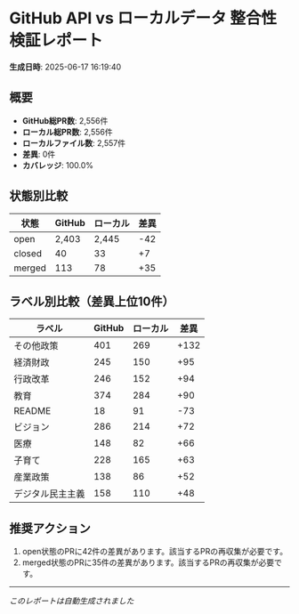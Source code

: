 # GitHub API vs ローカルデータ 整合性検証レポート

**生成日時**: 2025-06-17 16:19:40

## 概要

- **GitHub総PR数**: 2,556件
- **ローカル総PR数**: 2,556件
- **ローカルファイル数**: 2,557件
- **差異**: 0件
- **カバレッジ**: 100.0%

## 状態別比較

| 状態 | GitHub | ローカル | 差異 |
|------|--------|----------|------|
| open | 2,403 | 2,445 | -42 |
| closed | 40 | 33 | +7 |
| merged | 113 | 78 | +35 |

## ラベル別比較（差異上位10件）

| ラベル | GitHub | ローカル | 差異 |
|--------|--------|----------|------|
| その他政策 | 401 | 269 | +132 |
| 経済財政 | 245 | 150 | +95 |
| 行政改革 | 246 | 152 | +94 |
| 教育 | 374 | 284 | +90 |
| README | 18 | 91 | -73 |
| ビジョン | 286 | 214 | +72 |
| 医療 | 148 | 82 | +66 |
| 子育て | 228 | 165 | +63 |
| 産業政策 | 138 | 86 | +52 |
| デジタル民主主義 | 158 | 110 | +48 |

## 推奨アクション

1. open状態のPRに42件の差異があります。該当するPRの再収集が必要です。
2. merged状態のPRに35件の差異があります。該当するPRの再収集が必要です。

---
*このレポートは自動生成されました*